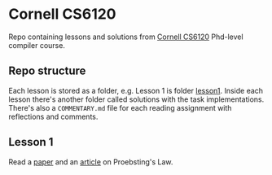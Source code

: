 # Cornell CS6120

Repo containing lessons and solutions from [Cornell CS6120](https://www.cs.cornell.edu/courses/cs6120/2023fa/lesson/) Phd-level compiler course.

## Repo structure

Each lesson is stored as a folder, e.g. Lesson 1 is folder [lesson1](lesson1/). Inside each lesson there's another folder called solutions with the task implementations. There's also a `COMMENTARY.md` file for each reading assignment with reflections and comments.

## Lesson 1

Read a [paper](https://gwern.net/doc/cs/algorithm/2001-scott.pdf) and an [article](https://zeux.io/2022/01/08/on-proebstings-law/) on Proebsting's Law.
